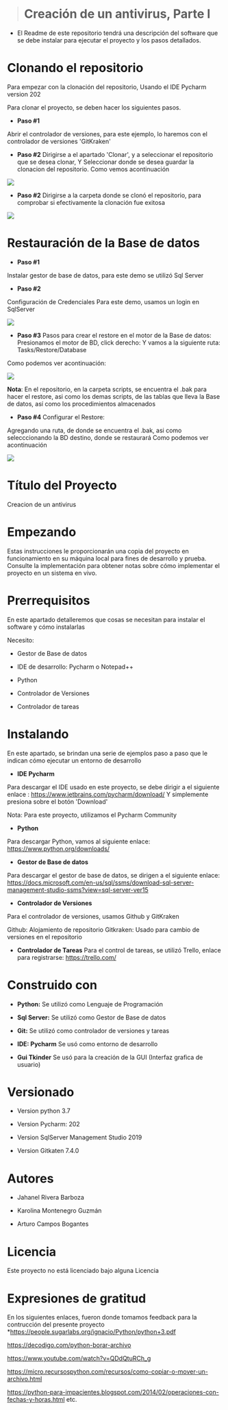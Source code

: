 >  # Creación de un antivirus, Parte l


* El Readme de este repositorio tendrá una descripción del software que se debe instalar
para ejecutar el proyecto y los pasos detallados. 





# Clonando el repositorio
Para empezar con la clonación del repositorio,
Usando el IDE Pycharm version 202

Para clonar el proyecto, se deben hacer los siguientes pasos.

*  **Paso #1**

Abrir el controlador de versiones, para este ejemplo, lo haremos con el controlador de versiones 'GitKraken'

*  **Paso #2**
Dirigirse a el apartado 'Clonar', y a seleccionar el repositorio que se desea clonar, Y Seleccionar donde se desea guardar la clonacion del repositorio.
Como vemos acontinuación

![](https://github.com/KarolXD/Proyecto_Virus-Redes-ll-Parte-1/blob/main/Redes2/Fotos/Clonacion1.PNG)

*  **Paso #2**
Dirigirse a la carpeta donde se clonó el repositorio, para comprobar si efectivamente la clonación fue exitosa

![](https://github.com/KarolXD/Proyecto_Virus-Redes-ll-Parte-1/blob/main/Redes2/Fotos/Clonacion2.PNG)

# Restauración de la Base de datos

* **Paso #1**

Instalar gestor de base de datos, para este demo se utilizó Sql Server

* **Paso #2** 

Configuración de Credenciales
Para este demo, usamos un login en SqlServer

![](https://github.com/KarolXD/Proyecto_Virus-Redes-ll-Parte-1/blob/main/Redes2/Fotos/LoginSQL.PNG)


* **Paso #3**
Pasos para crear el restore en el motor de la Base de datos:
Presionamos el motor de BD, click derecho: Y vamos a la siguiente ruta: Tasks/Restore/Database

Como podemos ver acontinuación:

![](https://github.com/KarolXD/Proyecto_Virus-Redes-ll-Parte-1/blob/main/Redes2/Fotos/Restore1BD.PNG)

**Nota**: En el repositorio, en la carpeta scripts, se encuentra el .bak para hacer el restore, asi como los demas scripts, de las tablas que lleva la Base de datos, así como
los procedimientos almacenados

* **Paso #4**
Configurar el Restore:

Agregando una ruta, de donde se encuentra el .bak, asi como selecccionando la BD destino, donde se restaurará
Como podemos ver acontinuación

![](https://github.com/KarolXD/Proyecto_Virus-Redes-ll-Parte-1/blob/main/Redes2/Fotos/Restore2BD.PNG)



# Título del Proyecto
Creacion de un antivirus

# Empezando

Estas instrucciones le proporcionarán una copia del proyecto en funcionamiento en su máquina local para fines de desarrollo y prueba. Consulte la implementación para obtener notas sobre cómo implementar el proyecto en un sistema en vivo.

# Prerrequisitos
En este apartado detalleremos que cosas se necesitan para instalar el software y cómo instalarlas

Necesito:
* Gestor de Base de datos

* IDE de desarrollo: Pycharm o Notepad++

* Python

* Controlador de Versiones

* Controlador de tareas




# Instalando
En este apartado, se brindan una serie de ejemplos paso a paso que le indican cómo ejecutar un entorno de desarrollo


* **IDE Pycharm**

Para descargar el IDE usado en este proyecto, se debe dirigir a el siguiente enlace : https://www.jetbrains.com/pycharm/download/
Y simplemente presiona sobre el botón 'Download'

Nota: Para este proyecto, utilizamos el Pycharm Community

* **Python**

Para descargar Python, vamos al siguiente enlace: https://www.python.org/downloads/


*  **Gestor de Base de datos**

Para  descargar el gestor de base de datos, se dirigen a el siguiente enlace: https://docs.microsoft.com/en-us/sql/ssms/download-sql-server-management-studio-ssms?view=sql-server-ver15



* **Controlador de Versiones**

Para el controlador de versiones, usamos Github y GitKraken

Github: Alojamiento de repositorio
Gitkraken: Usado para cambio de versiones en el repositorio


* **Controlador de Tareas**
Para el control de tareas, se utilizó Trello, enlace para registrarse: https://trello.com/

# Construido con

* **Python:** Se utilizó como Lenguaje de Programación

* **Sql Server:** Se utilizó como Gestor de Base de datos

* **Git:** Se utilizó como controlador de versiones y tareas

* **IDE: Pycharm** Se usó como entorno de desarrollo

*  **Gui Tkinder** Se usó para la creación de la GUI (Interfaz grafica de usuario)

# Versionado

* Version python 3.7

* Version Pycharm: 202

* Version SqlServer Management Studio  2019

* Version Gitkaten 7.4.0


# Autores

* Jahanel Rivera Barboza

* Karolina Montenegro Guzmán

* Arturo Campos Bogantes

# Licencia
Este proyecto no está licenciado bajo alguna  Licencia

# Expresiones de gratitud

En los siguientes enlaces, fueron donde tomamos  feedback para la contrucción del presente proyecto
*https://people.sugarlabs.org/ignacio/Python/python+3.pdf

https://decodigo.com/python-borar-archivo

https://www.youtube.com/watch?v=QDdQtuRCh_g

https://micro.recursospython.com/recursos/como-copiar-o-mover-un-archivo.html

https://python-para-impacientes.blogspot.com/2014/02/operaciones-con-fechas-y-horas.html
etc.

